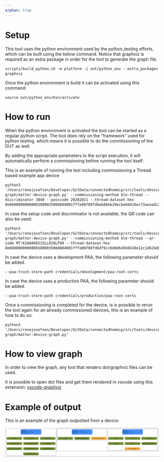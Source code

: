 ```yaml
---
orphan: true
---
```


# Setup

This tool uses the python environment used by the python_testing efforts, which
can be built using the below command. Notice that graphviz is required as an
extra package in order for the tool to generate the graph file.

```
scripts/build_python.sh -m platform -i out/python_env --extra_packages graphviz
```

Once the python environment is build it can be activated using this command:

```
source out/python_env/bin/activate
```

# How to run

When the python environment is activated the tool can be started as a regular
python script. The tool does rely on the "framework" used for python testing,
which means it is possible to do the commissioning of the DUT as well.

By adding the appropriate parameters to the script execution, it will
automatically perform a commissioning before running the tool itself.

This is an example of running the test including commissioning a Thread based
example app device

```
python3 '/Users/renejosefsen/Developer/GitData/connectedhomeip/src/tools/device-graph/matter-device-graph.py' --commissioning-method ble-thread --discriminator 3840 --passcode 20202021 --thread-dataset-hex 0e08000000000001000035060004001fffe00708fdbeb88eb19ecbe60410ec73aeaadc21448df01599e6eaf216eb0c0402a0f7f8000300001901025b3502085b35dead5b35beef030435623335051000112233445566778899aabbccddeeff
```

In case the setup code and discriminator is not available, the QR code can also
be used:

```
python3 '/Users/renejosefsen/Developer/GitData/connectedhomeip/src/tools/device-graph/matter-device-graph.py' --commissioning-method ble-thread --qr-code MT:K2AA04EG15LL6I0LF00 --thread-dataset-hex 0e08000000000001000035060004001fffe00708fd6df9cc6d0db45b0410e12c1d624d8b4daf6adbfe5b2cd7787b0c0402a0f7f8000300001901025b3502085b35dead5b35beef030435623335051000112233445566778899aabbccddeeff
```

In case the device uses a development PAA, the following parameter should be
added.

```
--paa-trust-store-path credentials/development/paa-root-certs
```

In case the device uses a production PAA, the following parameter should be
added.

```
--paa-trust-store-path credentials/production/paa-root-certs
```

Once a commissioning is completed for the device, is is possible to rerun the
tool again for an already commissioned devices, this is an example of how to do
so:

```
python3 '/Users/renejosefsen/Developer/GitData/connectedhomeip/src/tools/device-graph/matter-device-graph.py'
```

# How to view graph

In order to view the graph, any tool that renders dot/graphviz files can be
used.

It is possible to open dot files and get them rendered in vscode using this
extension:
[vscode-graphviz](https://marketplace.visualstudio.com/items?itemName=joaompinto.vscode-graphviz)

# Example of output

This is an example of the graph outputted from a device:

![matter device graph example](./matter-device-graph-example.png)
